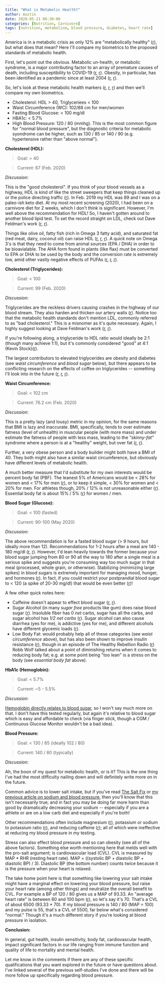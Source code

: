 ```yaml
---
title: "What is Metabolic Health?"
author: Austin
date: 2020-05-21 06:30:00
categories: [Nutrition, Carnivore]
tags: [nutrition, metabolism, blood pressure, diabetes, heart rate]
---
```


America is in a metabolic crisis as only 12% are "metabolically healthy" ([r](https://www.healthline.com/health-news/what-does-it-mean-to-be-metabolically-healthy)), but what does that mean?  Here I'll compare my biometrics to the proposed standards of metabolic health.

First, let's point out the obvious.  Metabolic un-health, or metabolic syndrome, is a major contributing factor to an array of premature causes of death, including susceptibility to COVID-19 ([r](https://nyulangone.org/news/new-york-times-obesity-associated-severe-coronavirus-disease-especially-young-adults), [r](https://www.medicalnewstoday.com/articles/latest-evidence-on-obesity-and-covid-19)). Obesity, in particular, has been identified as a pandemic since at least 2004 ([r](https://pubmed.ncbi.nlm.nih.gov/15601956/), [r](https://pubmed.ncbi.nlm.nih.gov/28292617/)).

So, let's look at these metabolic health markers ([r]([https://www.liebertpub.com/doi/10.1089/met.2018.0105](https://www.liebertpub.com/doi/10.1089/met.2018.0105)), [r]([https://www.healthline.com/health/metabolic-syndrome](https://www.healthline.com/health/metabolic-syndrome)), [r]([https://www.nhlbi.nih.gov/health-topics/metabolic-syndrome](https://www.nhlbi.nih.gov/health-topics/metabolic-syndrome))) and then we'll compare my own biometrics.

* Cholesterol: HDL > 40, Triglyceriees < 100
* Waist Circumference (WC): 102/88 cm for men/women
* Fasting Blood Glucose: < 100 mg/dl
* HBA1c: < 5.7%
* High Blood Pressure:  120 / 80 (mmhg).  This is the most common figure for "normal blood pressure", but the diagnostic criteria for metabolic syondrome can be higher, such as 130 / 85 or 140 / 90 (e.g. hypertensive rather than "above normal").

**Cholesterol (HDL):**

> Goal:  > 40

> Current: 67 (Feb. 2020)

*Discussion:*

This is the "good cholesterol".  If you think of your blood vessels as a highway, HDL is kind of like the street sweepers that keep things cleaned up or the police directing traffic ([r](https://www.mayoclinic.org/diseases-conditions/high-blood-cholesterol/in-depth/hdl-cholesterol/art-20046388)).  In Feb. 2019 my HDL was 89 and I was on a paleo-ish keto diet.  At my most recent screening (2020), I had been on a carnivore diet for 2 weeks, which I don't think is significant.  However, I'm well above the recommendation for HDL!  So, I haven't gotten around to another blood lipid test.  To set the record straight on LDL, check out Dave Feldman's work ([r](https://cholesterolcode.com/about/), [r](https://castbox.fm/episode/Dave-Feldman-and-Siobhan-Huggins-return-for-the-ULTIMATE-lipid-podcast%2C-the-roots-of-insulin-resistance%2C-hs-CRP-and-Lp(a)-id2108592-id179911370?utm_source=website&utm_medium=dlink&utm_campaign=web_share&utm_content=here)).  

Things like olive oil, fatty fish (rich in Omega 3 fatty acid), and saturated fat (red meat, dairy, coconut oil) can raise HDL ([r](https://www.ncbi.nlm.nih.gov/pmc/articles/PMC288145/), [r](https://www.healthline.com/health/high-cholesterol/foods-to-increase-hdl), [r](https://www.todaysdietitian.com/newarchives/111114p32.shtml)).  A quick note on Omega 3's is that they need to come from animal sources (EPA / DHA) in order to be bioavialable.  The AHA form found in plants (like flax) must be converted to EPA or DHA to be used by the body and the conversion rate is extremely low, amid other vastly negative effects of PUFAs ([r](https://pubmed.ncbi.nlm.nih.gov/9637947/), [r](https://lpi.oregonstate.edu/mic/other-nutrients/essential-fatty-acids#metabolism-bioavailability), [r](https://paleoleap.com/whats-wrong-industrial-oils/)).

**Cholesterol (Triglycerides):**

> Goal: < 100

> Current: 99 (Feb. 2020)

*Discussion:* 

Triglycerides are the reckless drivers causing crashes in the highway of our blood stream.  They also harden and thicken our artery walls ([r](https://www.mayoclinic.org/diseases-conditions/high-blood-cholesterol/in-depth/triglycerides/art-20048186)).  Notice too that the metabolic health standards don't mention LDL, commonly referred to as "bad cholesterol."  This is a misnomer as it's quite necessary.  Again, I highly suggest looking at Dave Feldman's work ([r](https://cholesterolcode.com/), [r](https://castbox.fm/episode/Dave%20-Feldman%20and%20-and-Siobhan%20-Huggins%20-return%20for%20the%20-for-the-ULTIMATE%20-lipid%20-podcast%2C%20the%20roots%20of%20-the-roots-of-insulin%20-resistance%2C%20-hs-CRP%20and%20Lp(a)-CastBox_FM)).

If you're following along, a triglyceride to HDL ratio would ideally be 2:1 (though many achieve 1:1), but it's commonly considered "good" at 4:1 (Kevin Stock)([r](https://www.kevinstock.io/health/carnivore-diet-blood-work/)).

The largest contributors to elevated triglycerides are obesity and diabetes (see *waist circumference* and *blood sugar* below), but there appears to be conflicting research on the effects of coffee on triglycerides -- something I'll look into in the future ([r](https://www.uofmhealth.org/health-library/zp3387), [r](https://cholesterolcode.com/guest-post-impact-of-coffee-on-triglycerides/), [r](https://pubmed.ncbi.nlm.nih.gov/14510149/)).

**Waist Circumference:**

> Goal: < 102 cm

> Current: 76.2 cm (Feb. 2020)

*Discussion:* 

This is a pretty lazy (and lousy) metric in my opinion, for the same reasons that BMI is lazy and inaccurate.  BMI, specifically, tends to over estimate fatness (level of unhealth) in muscular people (with more mass) and under estimate the fatness of people with less mass, leading to the *"skinny-fat"* syndrome where a person is at a "healthy" weight, but over fat ([r](https://jphysiolanthropol.biomedcentral.com/articles/10.1186/1880-6805-33-10), [r](https://www.instagram.com/p/CAHvfbBg19u/)).

Further, a very obese person and a body builder might both have a BMI of 40.  They both might also have a similar waist circumference, but obviously have different levels of metabolic health.

A much better measure that I'd substitute for my own interests would be percent body fat (PBF).  The leanest 5% of Americans would be < 28% for women and < 17% for men ([r](https://www.ncbi.nlm.nih.gov/pmc/articles/PMC3837418/)), or to keep it simple, < 30% for women and < 20% for men.  For athletes though, 20% / 12% is not unreasonable either ([r](https://californianutritiongroup.com/2017/08/01/what-is-your-idea-body-fat-percentage/)).  Essential body fat is about 15% / 5% ([r](https://www.healthline.com/health/types-of-body-fat#essential-fat)) for women / men.

**Blood Sugar (Glucose):**

> Goal: < 100 (fasted)

> Current: 90-100 (May 2020)

*Discussion:*  

The above recommendation is for a fasted blood sugar (> 9 hours, but ideally more than 12).  Recommendations for 1-2 hours after a meal are 140 - 180 mg/dl ([r](https://images.medicinenet.com/images/illustrations/2019-target-blood-sugar-levels.jpg), [r](https://diabetesalert.net/wp-content/uploads/2017/12/Blood-Sugar-Levels-Chart.jpg)).  However, I'd lean heavily towards the former because your blood sugar jumping from 80 or 90 all the way to 180 after a single meal is a serious spike and suggests you're consuming way too much sugar in that meal (processed, whole grain, or otherwise).  Stabilizing (minimizing large spikes) in blood sugars is extremely important for managing mood, hunger, and hormones ([r](https://www.diabetes.co.uk/forum/attachments/upload_2018-1-20_8-31-6-png.24983/)).  In fact, if you could restrict your postprandial blood sugar to < 120 (a spike of 20-30 mg/dl) that would be even better ([r](https://sharimccants.files.wordpress.com/2014/09/blood-sugar-chart.png))!

A few other quick notes here:

* Caffeine doesn't appear to effect blood sugar ([r](https://care.diabetesjournals.org/content/27/12/2990), [r](https://www.dietdoctor.com/does-coffee-raise-blood-sugar-conclusion)).
* Sugar Alcohol (in many *sugar free* products like gum) does raise blood sugar ([r](https://www.healthline.com/health/diabetes/sugar-alcohol-and-diabetes#bottom-line)).  Insoluble fiber has 0 *net* carbs, sugar has all the carbs, and sugar alcohol has *1/2 net carbs* ([r](https://dtc.ucsf.edu/living-with-diabetes/diet-and-nutrition/understanding-carbohydrates/counting-carbohydrates/learning-to-read-labels/counting-sugar-alcohols/)).  Sugar alcohol can also cause diarrhea (yes for me), is addictive (yes for me), and different alcohols have different glycemic loads ([r](https://www.healthline.com/nutrition/sugar-alcohols-good-or-bad#section9)).
* Low Body Fat: would probably help all of these categories (see *waist circumference* above), but has also been shown to improve insulin resistance ([r](https://www.ncbi.nlm.nih.gov/pubmed/15824752)), though in an episode of The Healthy Rebellion Radio ([r](https://castbox.fm/episode/Estrogen-and-Soy%2C-Detox-Kits%2C-Ketones-and-Blood-Sugar---THRR016-id2434386-id230589109?country=us)) Robb Wolf talked about a point of diminishing returns when it comes to reducing body fat; e.g. at some point being "too lean" is a stress on the body (see *essential body fat* above).

**HbA1c (Hemoglobin):**

> Goal: < 5.7%

> Current: ~5 - 5.5%

*Discussion:*

[Hemoglobin directly relates to blood sugar](https://www.medindia.net/images/common/general/450_237/diabetes-control-chart.jpg), so I won't say much more on that.  I don't have this tested regularly, but again it's relative to blood sugar which is easy and affordable to check (via finger stick, though a CGM / Continuous Glucose Monitor wouldn't be a bad idea).

**Blood Pressure:**

> Goal: < 130 / 85 (ideally 102 / 80)

> Current:  140 / 80 (typically)

*Discussion:*

Ah, the boon of my quest for metabolic health, or is it?  This is the one thing I've had the most difficulty nailing down and will definitely write more on in the future.

Common advice is to lower salt intake, but if you've read [The Salt Fix](https://www.amazon.com/The-Salt-Fix-audiobook/dp/B071S4VVHZ/ref=sr_1_1?dchild=1&keywords=the+salt+fix&qid=1590012362&sr=8-1) or [my previous article on sodium and blood pressure](http://carnivorejiujitero.com/posts/blood-pressure-and-sodium/), then you'll know that this isn't necessarily true; and in fact you may be doing far more harm than good by dramatically decreasing your sodium -- especially if you are a athlete or are on a low carb diet and especially if you're both!

Other recommendations often include magnesium ([r](http://carnivorejiujitero.com/posts/blood-pressure-and-magnesium/)), potassium or sodium to potassium ratio ([r](http://carnivorejiujitero.com/posts/carnivore-90-day-review-04/)), and reducing caffeine ([r](http://carnivorejiujitero.com/posts/blood-pressure-and-caffeine/)); all of which were ineffective at reducing my blood pressure in my testing.

Stress can also effect blood pressure and so can obesity (see all of the above factors).  Something else worth mentioning here that melds well with the pro-salt argument; is cardiovascular load (CVL).  CVL is measured by MAP * RHR (resting heart rate).  MAP = ((systolic BP + diastolic BP + diastolic BP) / 3).  Diastolic BP (the bottom number) counts twice because it is the pressure when your heart is relaxed.

The take home point here is that something like lowering your salt intake might have a marginal effect on lowering your blood pressure, but raise your heart rate (among other things) and neutralize the overall benefit to CVL.  For example a BP of 120 / 80 gives us a MAP of 93.33.  An "average heart rate" is between 60 and 100 bpm ([r](https://www.medicalnewstoday.com/articles/235710)), so let's say it's 70.  That's a CVL of about 6500 (93.33 * 70).  If my blood pressure is 140 / 80 (MAP = 100) and my pulse is 55, that's a CVL of 5500, far below what's considered "normal."  Though it's a much different story if you're looking at blood pressure in isolation.

**Conclusion:**

In general, gut health, insulin sensitivity, body fat, cardiovascular health, impact significant factors in our life ranging from immune function and quality of life to mortality and mental health.

Let me know in the comments if there are any of these specific qualifications that you want explored in the future or have questions about.  I've linked several of the previous self-studies I've done and there will be more follow up specifically regarding blood pressure.
